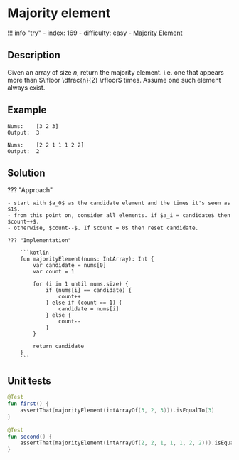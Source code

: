 # Majority element

!!! info "try"
    - index: 169
    - difficulty: easy
    - [Majority Element](https://leetcode.com/problems/majority-element/description/)


## Description

Given an array of size $n$, return the majority element. i.e. one that appears more than $\lfloor \dfrac{n}{2} \rfloor$ times. Assume one such element always exist.

## Example

```
Nums:    [3 2 3]
Output:  3

Nums:    [2 2 1 1 1 2 2]
Output:  2
```

## Solution

??? "Approach"

	- start with $a_0$ as the candidate element and the times it's seen as $1$.
	- from this point on, consider all elements. if $a_i = candidate$ then $count++$.
	- otherwise, $count--$. If $count = 0$ then reset candidate.

    ??? "Implementation"

		```kotlin 
		fun majorityElement(nums: IntArray): Int {
			var candidate = nums[0]
			var count = 1

			for (i in 1 until nums.size) {
				if (nums[i] == candidate) {
					count++
				} else if (count == 1) {
					candidate = nums[i]
				} else {
					count--
				}
			}

			return candidate
		}
		```

## Unit tests

```kotlin
@Test
fun first() {
	assertThat(majorityElement(intArrayOf(3, 2, 3))).isEqualTo(3)
}

@Test
fun second() {
	assertThat(majorityElement(intArrayOf(2, 2, 1, 1, 1, 2, 2))).isEqualTo(2)
}
```



